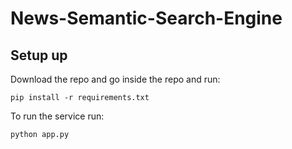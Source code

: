 # News-Semantic-Search-Engine

## Setup up

Download the repo and go inside the repo and run:

```pip install -r requirements.txt```

To run the service run:

```python app.py```
